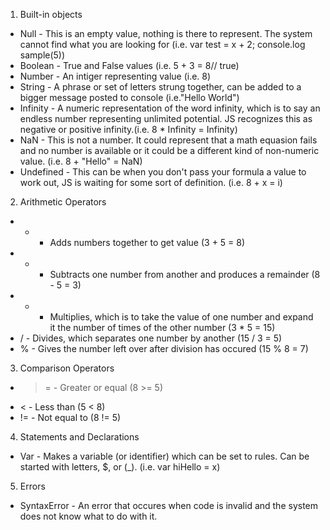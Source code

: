 1. Built-in objects
  * Null -  This is an empty value, nothing is there to represent. The system cannot find what you are looking for (i.e. var test = x + 2; console.log sample(5))
  * Boolean - True and False values (i.e. 5 + 3 = 8// true)
  * Number - An intiger representing value (i.e. 8)
  * String - A phrase or set of letters strung together, can be added to a bigger message posted to console (i.e."Hello World")
  * Infinity - A numeric representation of the word infinity, which is to say an endless number representing unlimited   potential. JS recognizes this as negative or positive infinity.(i.e. 8 * Infinity = Infinity)
  * NaN - This is not a number. It could represent that a math equasion fails and no number is available or it could be a different kind of non-numeric value. (i.e. 8 + "Hello" = NaN)
  * Undefined - This can be when you don't pass your formula a value to work out, JS is waiting for some sort of definition. (i.e. 8 + x = i)
2. Arithmetic Operators
  * + - Adds numbers together to get value (3 + 5 = 8)
  * - - Subtracts one number from another and produces a remainder (8 - 5 = 3)
  * * - Multiplies, which is to take the value of one number and expand it the number of times of the other number (3 * 5 = 15)
  * / - Divides, which separates one number by another (15 / 3 = 5)
  * % - Gives the number left over after division has occured (15 % 8 = 7)
3. Comparison Operators
  * >= - Greater or equal (8 >= 5)
  * < - Less than (5 < 8)
  * != - Not equal to (8 != 5)
4. Statements and Declarations
  *  Var - Makes a variable (or identifier) which can be set to rules. Can be started with letters, $, or (_). (i.e. var hiHello = x)
5. Errors
  * SyntaxError - An error that occures when code is invalid and the system does not know what to do with it. 
  
  

